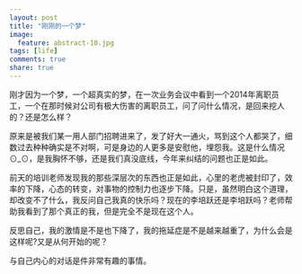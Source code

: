 ```yaml
---
layout: post
title: "刚刚的一个梦"
image:
  feature: abstract-10.jpg
tags: [life]
comments: true
share: true
---
```


刚才因为一个梦，一个超真实的梦，在一次业务会议中看到一个2014年离职员工，一个在那时候对公司有极大伤害的离职员工，问了问什么情况，是回来挖人的？还是怎么样？

原来是被我们某一用人部门招聘进来了，发了好大一通火，骂到这个人都哭了，细数过去种种确实是不对啊，可是身边的人更多是安慰他，埋怨我。这是什么情况⊙_⊙，是我胸怀不够，还是我们真没底线，今年来纠结的问题也正是如此。

前天的培训老师发现我的那些深层次的东西也正是如此，心里的老虎被封印了，效率的下降，心态的转变，对事物的控制力也逐步下降。只是，虽然明白这个道理，却改变不了什么，我反问自己我真的快乐吗？现在的李培跃还是李培跃吗？老师帮助我看到了那个真正的我，但是完全不是现在这个人。

反思自己，我的激情是不是也下降了，我的拖延症是不是越来越重了，为什么会是这样呢?又是从何开始的呢？

与自己内心的对话是件非常有趣的事情。